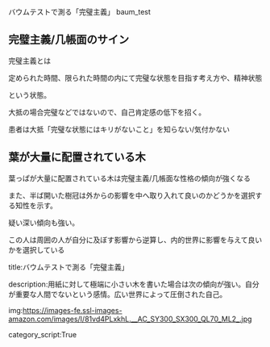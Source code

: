 バウムテストで測る「完璧主義」
baum_test



## 完璧主義/几帳面のサイン

完璧主義とは

<pre>
定められた時間、限られた時間の内にて完璧な状態を目指す考え方や、精神状態のことである。
</pre>

という状態。

大抵の場合完璧などではないので、自己肯定感の低下を招く。

患者は大抵「完璧な状態にはキリがないこと」を知らない/気付かない



## 葉が大量に配置されている木

葉っぱが大量に配置されている木は完璧主義/几帳面な性格の傾向が強くなる

また、半ば開いた樹冠は外からの影響を中へ取り入れて良いのかどうかを選択する知性を示す。

疑い深い傾向も強い。

この人は周囲の人が自分に及ぼす影響から逆算し、内的世界に影響を与えて良いかを選択している





















title:バウムテストで測る「完璧主義」

description:用紙に対して極端に小さい木を書いた場合は次の傾向が強い。自分が重要な人間でないという感情。広い世界によって圧倒された自己。

img:https://images-fe.ssl-images-amazon.com/images/I/81vd4PLxkhL.__AC_SY300_SX300_QL70_ML2_.jpg

category_script:True




